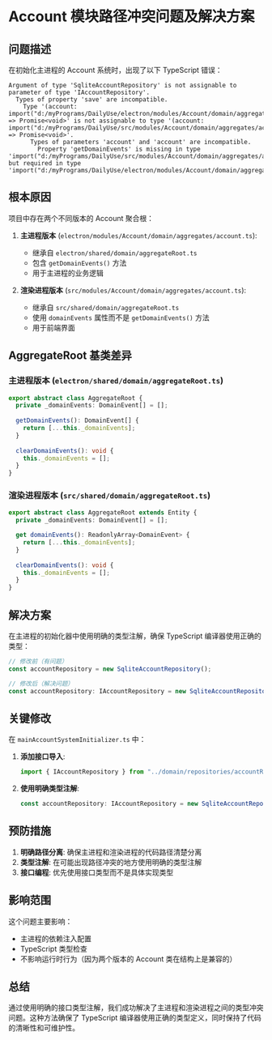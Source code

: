# Account 模块路径冲突问题及解决方案

## 问题描述

在初始化主进程的 Account 系统时，出现了以下 TypeScript 错误：

```
Argument of type 'SqliteAccountRepository' is not assignable to parameter of type 'IAccountRepository'.
  Types of property 'save' are incompatible.
    Type '(account: import("d:/myPrograms/DailyUse/electron/modules/Account/domain/aggregates/account").Account) => Promise<void>' is not assignable to type '(account: import("d:/myPrograms/DailyUse/src/modules/Account/domain/aggregates/account").Account) => Promise<void>'.
      Types of parameters 'account' and 'account' are incompatible.
        Property 'getDomainEvents' is missing in type 'import("d:/myPrograms/DailyUse/src/modules/Account/domain/aggregates/account").Account' but required in type 'import("d:/myPrograms/DailyUse/electron/modules/Account/domain/aggregates/account").Account'.
```

## 根本原因

项目中存在两个不同版本的 Account 聚合根：

1. **主进程版本** (`electron/modules/Account/domain/aggregates/account.ts`):
   - 继承自 `electron/shared/domain/aggregateRoot.ts`
   - 包含 `getDomainEvents()` 方法
   - 用于主进程的业务逻辑

2. **渲染进程版本** (`src/modules/Account/domain/aggregates/account.ts`):
   - 继承自 `src/shared/domain/aggregateRoot.ts`
   - 使用 `domainEvents` 属性而不是 `getDomainEvents()` 方法
   - 用于前端界面

## AggregateRoot 基类差异

### 主进程版本 (`electron/shared/domain/aggregateRoot.ts`)
```typescript
export abstract class AggregateRoot {
  private _domainEvents: DomainEvent[] = [];
  
  getDomainEvents(): DomainEvent[] {
    return [...this._domainEvents];
  }
  
  clearDomainEvents(): void {
    this._domainEvents = [];
  }
}
```

### 渲染进程版本 (`src/shared/domain/aggregateRoot.ts`)
```typescript
export abstract class AggregateRoot extends Entity {
  private _domainEvents: DomainEvent[] = [];

  get domainEvents(): ReadonlyArray<DomainEvent> {
    return [...this._domainEvents];
  }
  
  clearDomainEvents(): void {
    this._domainEvents = [];
  }
}
```

## 解决方案

在主进程的初始化器中使用明确的类型注解，确保 TypeScript 编译器使用正确的类型：

```typescript
// 修改前（有问题）
const accountRepository = new SqliteAccountRepository();

// 修改后（解决问题）
const accountRepository: IAccountRepository = new SqliteAccountRepository();
```

## 关键修改

在 `mainAccountSystemInitializer.ts` 中：

1. **添加接口导入**:
   ```typescript
   import { IAccountRepository } from "../domain/repositories/accountRepository";
   ```

2. **使用明确类型注解**:
   ```typescript
   const accountRepository: IAccountRepository = new SqliteAccountRepository();
   ```

## 预防措施

1. **明确路径分离**: 确保主进程和渲染进程的代码路径清楚分离
2. **类型注解**: 在可能出现路径冲突的地方使用明确的类型注解
3. **接口编程**: 优先使用接口类型而不是具体实现类型

## 影响范围

这个问题主要影响：
- 主进程的依赖注入配置
- TypeScript 类型检查
- 不影响运行时行为（因为两个版本的 Account 类在结构上是兼容的）

## 总结

通过使用明确的接口类型注解，我们成功解决了主进程和渲染进程之间的类型冲突问题。这种方法确保了 TypeScript 编译器使用正确的类型定义，同时保持了代码的清晰性和可维护性。
